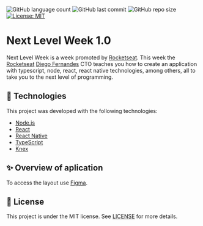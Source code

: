 ![GitHub language count](https://img.shields.io/github/languages/count/GusMartins499/nextlevelweek1.0)
![GitHub last commit](https://img.shields.io/github/last-commit/GusMartins499/nextlevelweek1.0)
![GitHub repo size](https://img.shields.io/github/repo-size/GusMartins499/nextlevelweek1.0)
[![License: MIT](https://img.shields.io/badge/License-MIT-green.svg)](https://opensource.org/licenses/MIT)

# Next Level Week 1.0
Next Level Week is a week promoted by [Rocketseat](https://github.com/rocketseat). This week the [Rocketseat](https://github.com/rocketseat) [Diego Fernandes](https://github.com/diego3g) CTO teaches you how to create an application with typescript, node, react, react native technologies, among others, all to take you to the next level of programming.


## :rocket: Technologies

This project was developed with the following technologies:

- [Node.js](https://nodejs.org/en/)
- [React](https://reactjs.org)
- [React Native](https://facebook.github.io/react-native/)
- [TypeScript](https://www.typescriptlang.org/)
- [Knex](http://knexjs.org/)

## :sparkles: Overview of aplication
To access the layout use [Figma](https://www.figma.com/file/1SxgOMojOB2zYT0Mdk28lB/).

## :memo: License

This project is under the MIT license. See [LICENSE](LICENSE.txt) for more details.
